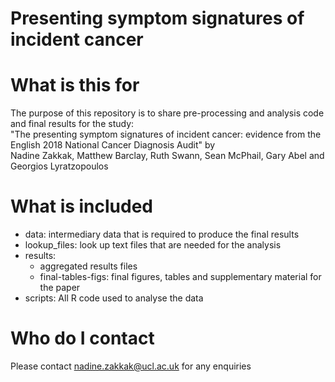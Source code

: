 # Presenting symptom signatures of incident cancer

# What is this for
The purpose of this repository is to share pre-processing and analysis code and final results for the study:  
"The presenting symptom signatures of incident cancer: evidence from the English 2018 National Cancer Diagnosis Audit" by  
Nadine Zakkak, Matthew Barclay, Ruth Swann, Sean McPhail, Gary Abel and Georgios Lyratzopoulos

# What is included
- data: intermediary data that is required to produce the final results  
- lookup_files: look up text files that are needed for the analysis  
- results: 
  - aggregated results files
  - final-tables-figs: final figures, tables and supplementary material for the paper  
- scripts: All R code used to analyse the data

# Who do I contact
Please contact nadine.zakkak@ucl.ac.uk for any enquiries
